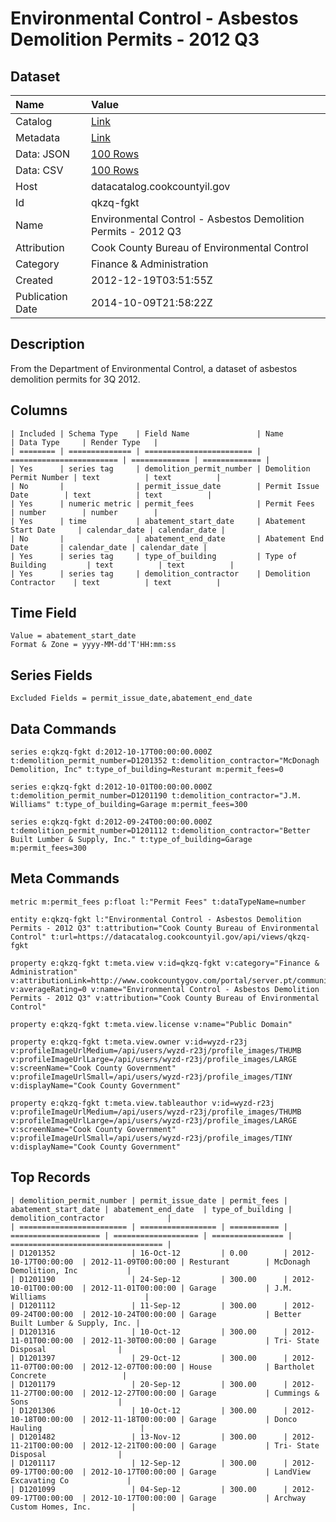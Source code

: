 # Environmental Control - Asbestos Demolition Permits - 2012 Q3

## Dataset

| Name | Value |
| :--- | :---- |
| Catalog | [Link](https://catalog.data.gov/dataset/environmental-control-asbestos-demolition-permits-2012-q3-fd338) |
| Metadata | [Link](https://datacatalog.cookcountyil.gov/api/views/qkzq-fgkt) |
| Data: JSON | [100 Rows](https://datacatalog.cookcountyil.gov/api/views/qkzq-fgkt/rows.json?max_rows=100) |
| Data: CSV | [100 Rows](https://datacatalog.cookcountyil.gov/api/views/qkzq-fgkt/rows.csv?max_rows=100) |
| Host | datacatalog.cookcountyil.gov |
| Id | qkzq-fgkt |
| Name | Environmental Control - Asbestos Demolition Permits - 2012 Q3 |
| Attribution | Cook County Bureau of Environmental Control |
| Category | Finance & Administration |
| Created | 2012-12-19T03:51:55Z |
| Publication Date | 2014-10-09T21:58:22Z |

## Description

From the Department of Environmental Control, a dataset of asbestos demolition permits for 3Q 2012.

## Columns

```ls
| Included | Schema Type    | Field Name               | Name                     | Data Type     | Render Type   |
| ======== | ============== | ======================== | ======================== | ============= | ============= |
| Yes      | series tag     | demolition_permit_number | Demolition Permit Number | text          | text          |
| No       |                | permit_issue_date        | Permit Issue Date        | text          | text          |
| Yes      | numeric metric | permit_fees              | Permit Fees              | number        | number        |
| Yes      | time           | abatement_start_date     | Abatement Start Date     | calendar_date | calendar_date |
| No       |                | abatement_end_date       | Abatement End Date       | calendar_date | calendar_date |
| Yes      | series tag     | type_of_building         | Type of Building         | text          | text          |
| Yes      | series tag     | demolition_contractor    | Demolition Contractor    | text          | text          |
```

## Time Field

```ls
Value = abatement_start_date
Format & Zone = yyyy-MM-dd'T'HH:mm:ss
```

## Series Fields

```ls
Excluded Fields = permit_issue_date,abatement_end_date
```

## Data Commands

```ls
series e:qkzq-fgkt d:2012-10-17T00:00:00.000Z t:demolition_permit_number=D1201352 t:demolition_contractor="McDonagh Demolition, Inc" t:type_of_building=Resturant m:permit_fees=0

series e:qkzq-fgkt d:2012-10-01T00:00:00.000Z t:demolition_permit_number=D1201190 t:demolition_contractor="J.M. Williams" t:type_of_building=Garage m:permit_fees=300

series e:qkzq-fgkt d:2012-09-24T00:00:00.000Z t:demolition_permit_number=D1201112 t:demolition_contractor="Better Built Lumber & Supply, Inc." t:type_of_building=Garage m:permit_fees=300
```

## Meta Commands

```ls
metric m:permit_fees p:float l:"Permit Fees" t:dataTypeName=number

entity e:qkzq-fgkt l:"Environmental Control - Asbestos Demolition Permits - 2012 Q3" t:attribution="Cook County Bureau of Environmental Control" t:url=https://datacatalog.cookcountyil.gov/api/views/qkzq-fgkt

property e:qkzq-fgkt t:meta.view v:id=qkzq-fgkt v:category="Finance & Administration" v:attributionLink=http://www.cookcountygov.com/portal/server.pt/community/environmental_control/291 v:averageRating=0 v:name="Environmental Control - Asbestos Demolition Permits - 2012 Q3" v:attribution="Cook County Bureau of Environmental Control"

property e:qkzq-fgkt t:meta.view.license v:name="Public Domain"

property e:qkzq-fgkt t:meta.view.owner v:id=wyzd-r23j v:profileImageUrlMedium=/api/users/wyzd-r23j/profile_images/THUMB v:profileImageUrlLarge=/api/users/wyzd-r23j/profile_images/LARGE v:screenName="Cook County Government" v:profileImageUrlSmall=/api/users/wyzd-r23j/profile_images/TINY v:displayName="Cook County Government"

property e:qkzq-fgkt t:meta.view.tableauthor v:id=wyzd-r23j v:profileImageUrlMedium=/api/users/wyzd-r23j/profile_images/THUMB v:profileImageUrlLarge=/api/users/wyzd-r23j/profile_images/LARGE v:screenName="Cook County Government" v:profileImageUrlSmall=/api/users/wyzd-r23j/profile_images/TINY v:displayName="Cook County Government"
```

## Top Records

```ls
| demolition_permit_number | permit_issue_date | permit_fees | abatement_start_date | abatement_end_date  | type_of_building | demolition_contractor              | 
| ======================== | ================= | =========== | ==================== | =================== | ================ | ================================== | 
| D1201352                 | 16-Oct-12         | 0.00        | 2012-10-17T00:00:00  | 2012-11-09T00:00:00 | Resturant        | McDonagh Demolition, Inc           | 
| D1201190                 | 24-Sep-12         | 300.00      | 2012-10-01T00:00:00  | 2012-11-01T00:00:00 | Garage           | J.M. Williams                      | 
| D1201112                 | 11-Sep-12         | 300.00      | 2012-09-24T00:00:00  | 2012-10-24T00:00:00 | Garage           | Better Built Lumber & Supply, Inc. | 
| D1201316                 | 10-Oct-12         | 300.00      | 2012-11-01T00:00:00  | 2012-11-30T00:00:00 | Garage           | Tri- State Disposal                | 
| D1201397                 | 29-Oct-12         | 300.00      | 2012-11-07T00:00:00  | 2012-12-07T00:00:00 | House            | Bartholet Concrete                 | 
| D1201179                 | 20-Sep-12         | 300.00      | 2012-11-27T00:00:00  | 2012-12-27T00:00:00 | Garage           | Cummings & Sons                    | 
| D1201306                 | 10-Oct-12         | 300.00      | 2012-10-18T00:00:00  | 2012-11-18T00:00:00 | Garage           | Donco Hauling                      | 
| D1201482                 | 13-Nov-12         | 300.00      | 2012-11-21T00:00:00  | 2012-12-21T00:00:00 | Garage           | Tri- State Disposal                | 
| D1201117                 | 12-Sep-12         | 300.00      | 2012-09-17T00:00:00  | 2012-10-17T00:00:00 | Garage           | LandView Excavating Co             | 
| D1201099                 | 04-Sep-12         | 300.00      | 2012-09-17T00:00:00  | 2012-10-17T00:00:00 | Garage           | Archway Custom Homes, Inc.         | 
```